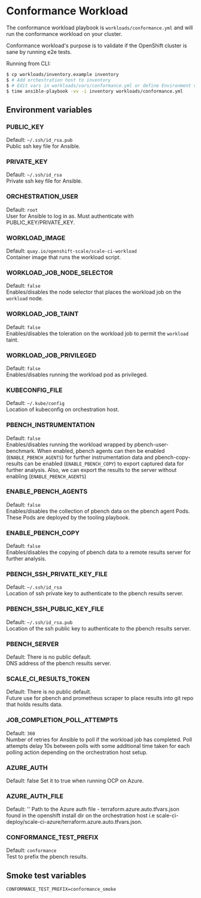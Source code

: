 # Conformance Workload

The conformance workload playbook is `workloads/conformance.yml` and will run the conformance workload on your cluster.

Conformance workload's purpose is to validate if the OpenShift cluster is sane by running e2e tests.

Running from CLI:

```sh
$ cp workloads/inventory.example inventory
$ # Add orchestration host to inventory
$ # Edit vars in workloads/vars/conformance.yml or define Environment vars (See below)
$ time ansible-playbook -vv -i inventory workloads/conformance.yml
```

## Environment variables

### PUBLIC_KEY
Default: `~/.ssh/id_rsa.pub`  
Public ssh key file for Ansible.

### PRIVATE_KEY
Default: `~/.ssh/id_rsa`  
Private ssh key file for Ansible.

### ORCHESTRATION_USER
Default: `root`  
User for Ansible to log in as. Must authenticate with PUBLIC_KEY/PRIVATE_KEY.

### WORKLOAD_IMAGE
Default: `quay.io/openshift-scale/scale-ci-workload`  
Container image that runs the workload script.

### WORKLOAD_JOB_NODE_SELECTOR
Default: `false`  
Enables/disables the node selector that places the workload job on the `workload` node.

### WORKLOAD_JOB_TAINT
Default: `false`  
Enables/disables the toleration on the workload job to permit the `workload` taint.

### WORKLOAD_JOB_PRIVILEGED
Default: `false`  
Enables/disables running the workload pod as privileged.

### KUBECONFIG_FILE
Default: `~/.kube/config`  
Location of kubeconfig on orchestration host.

### PBENCH_INSTRUMENTATION
Default: `false`  
Enables/disables running the workload wrapped by pbench-user-benchmark. When enabled, pbench agents can then be enabled (`ENABLE_PBENCH_AGENTS`) for further instrumentation data and pbench-copy-results can be enabled (`ENABLE_PBENCH_COPY`) to export captured data for further analysis. Also, we can export the results to the server without enabling (`ENABLE_PBENCH_AGENTS`)

### ENABLE_PBENCH_AGENTS
Default: `false`  
Enables/disables the collection of pbench data on the pbench agent Pods. These Pods are deployed by the tooling playbook.

### ENABLE_PBENCH_COPY
Default: `false`  
Enables/disables the copying of pbench data to a remote results server for further analysis.

### PBENCH_SSH_PRIVATE_KEY_FILE
Default: `~/.ssh/id_rsa`  
Location of ssh private key to authenticate to the pbench results server.

### PBENCH_SSH_PUBLIC_KEY_FILE
Default: `~/.ssh/id_rsa.pub`  
Location of the ssh public key to authenticate to the pbench results server.

### PBENCH_SERVER
Default: There is no public default.  
DNS address of the pbench results server.

### SCALE_CI_RESULTS_TOKEN
Default: There is no public default.  
Future use for pbench and prometheus scraper to place results into git repo that holds results data.

### JOB_COMPLETION_POLL_ATTEMPTS
Default: `360`  
Number of retries for Ansible to poll if the workload job has completed. Poll attempts delay 10s between polls with some additional time taken for each polling action depending on the orchestration host setup.

### AZURE_AUTH
Default: false
Set it to true when running OCP on Azure.

### AZURE_AUTH_FILE
Default: ''
Path to the Azure auth file - terraform.azure.auto.tfvars.json found in the openshift install dir on the orchestration host i.e scale-ci-deploy/scale-ci-azure/terraform.azure.auto.tfvars.json.

### CONFORMANCE_TEST_PREFIX
Default: `conformance`  
Test to prefix the pbench results.

## Smoke test variables

```
CONFORMANCE_TEST_PREFIX=conformance_smoke
```

